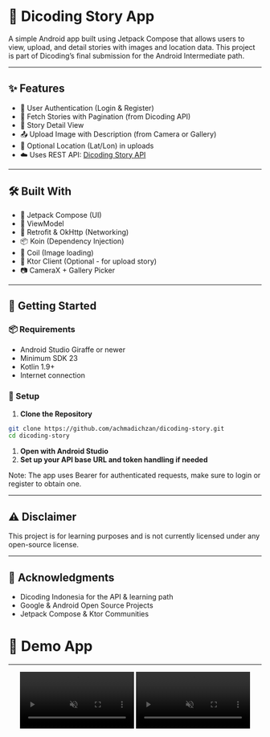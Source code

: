 # 📸 Dicoding Story App

A simple Android app built using Jetpack Compose that allows users to view, upload, and detail stories with images and location data. This project is part of Dicoding’s final submission for the Android Intermediate path.

---

## ✨ Features

- 🔐 User Authentication (Login & Register)
- 🧾 Fetch Stories with Pagination (from Dicoding API)
- 📌 Story Detail View
- 📤 Upload Image with Description (from Camera or Gallery)
- 📍 Optional Location (Lat/Lon) in uploads
- ☁️ Uses REST API: [Dicoding Story API](https://story-api.dicoding.dev/v1)

---

## 🛠️ Built With

- 🧱 Jetpack Compose (UI)
- 🧳 ViewModel
- 🔗 Retrofit & OkHttp (Networking)
- 📦 Koin (Dependency Injection)
- 📸 Coil (Image loading)
- 🧾 Ktor Client (Optional - for upload story)
- 📷 CameraX + Gallery Picker

---

## 🚀 Getting Started

### 📦 Requirements

- Android Studio Giraffe or newer
- Minimum SDK 23
- Kotlin 1.9+
- Internet connection

### 🧰 Setup

1. **Clone the Repository**
```bash
git clone https://github.com/achmadichzan/dicoding-story.git
cd dicoding-story
```
1. **Open with Android Studio**
2. **Set up your API base URL and token handling if needed**

Note: The app uses Bearer <token> for authenticated requests, make sure to login or register to obtain one.

---

## ⚠️ Disclaimer
This project is for learning purposes and is not currently licensed under any open-source license.

---

## 🙌 Acknowledgments
- Dicoding Indonesia for the API & learning path
- Google & Android Open Source Projects
- Jetpack Compose & Ktor Communities

# 📱 Demo App
---
<p align="center">
  <video src="https://github.com/user-attachments/assets/12cadb64-88f7-4572-a210-e7f4f7bff7d7" width="45%" autoplay loop muted></video>
  <video src="https://github.com/user-attachments/assets/31d4a3e2-6549-4584-a20f-6a89839cbc8a" width="45%" autoplay loop muted></video>
</p>
